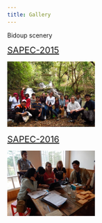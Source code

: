 ```yaml
---
title: Gallery
---
```


<div class="row">
  <div class="col">
    <p>Bidoup scenery</p>

  </div>
</div>
<div class="row">
  <div class="col">
    <p>
      <a href="album-2015.html" style="font-size:20px">
        SAPEC-2015
      </a>
    </p>
    <p>
    <a href="album-2015.html">
      <img src="images/thumbs/2015-thumb.jpg" style="width:40%"/>
    </a>
    </p>
  </div>
  <div class="col">
    <p>
    <a href="album-2016.html" style="font-size:20px">
      SAPEC-2016
    </a>
    </p>
    <a href="album-2016.html">
      <img src="images/thumbs/2016-thumb.jpg" style="width:40%"/>
    </a>   
  </div>
</div>
